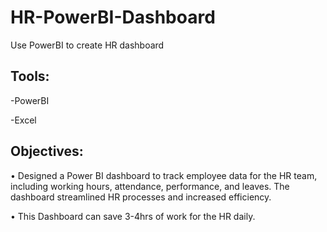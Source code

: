 # HR-PowerBI-Dashboard
Use PowerBI to create HR dashboard


## Tools:

  -PowerBI
  
  -Excel
  
 
## Objectives:
   • Designed a Power BI dashboard to track employee data for the HR team, including working hours, attendance, 
performance, and leaves. The dashboard streamlined HR processes and increased efficiency. 
   
   • This Dashboard can save 3-4hrs of work for the HR daily.
